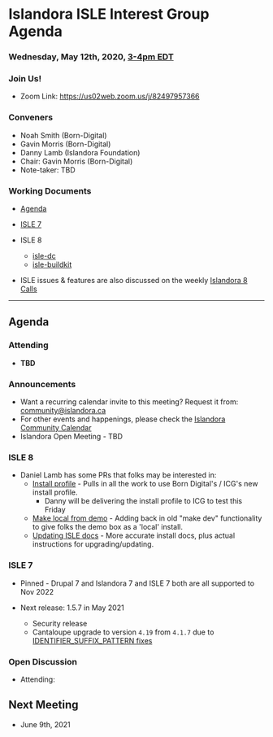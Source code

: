 # Islandora ISLE Interest Group Agenda
### Wednesday, May 12th, 2020, [3-4pm EDT](http://www.thetimezoneconverter.com/?t=1%20pm&tz=Toronto&)

### Join Us!
* Zoom Link: https://us02web.zoom.us/j/82497957366

### Conveners
* Noah Smith (Born-Digital)
* Gavin Morris (Born-Digital)
* Danny Lamb (Islandora Foundation)
* Chair: Gavin Morris (Born-Digital)
* Note-taker: TBD

### Working Documents

* [Agenda](https://docs.google.com/document/d/1QZH-JFfroIA8NUFJu2NDwbmKV6ygCY7SjW001g8FeOU)

* [ISLE 7](https://github.com/Islandora-Collaboration-Group/ISLE)

* ISLE 8
  * [isle-dc](https://github.com/Islandora-Devops/isle-dc)
  * [isle-buildkit](https://github.com/Islandora-Devops/isle-buildkit)

* ISLE issues & features are also discussed on the weekly [Islandora 8 Calls](https://github.com/Islandora/documentation/wiki/2020)

---

## Agenda

### Attending

* **TBD**

### Announcements

* Want a recurring calendar invite to this meeting? Request it from: [community@islandora.ca](mailto:community@islandora.ca)
* For other events and happenings, please check the [Islandora Community Calendar](https://calendar.google.com/calendar/u/0/embed?src=96s6v709n719hapqtt9m8vj588@group.calendar.google.com&ctz=America/Halifax&pli=1)
* Islandora Open Meeting - TBD

### ISLE 8

* Daniel Lamb has some PRs that folks may be interested in:
  * [Install profile](https://github.com/Islandora-Devops/isle-dc/pull/160) - Pulls in all the work to use Born Digital's / ICG's new install profile.
    * Danny will be delivering the install profile to ICG to test this Friday
  * [Make local from demo](https://github.com/Islandora-Devops/isle-dc/pull/159) - Adding back in old "make dev" functionality to give folks the demo box as a 'local' install.
  * [Updating ISLE docs](https://github.com/Islandora/documentation/pull/1797) - More accurate install docs, plus actual instructions for upgrading/updating.

### ISLE 7

* Pinned - Drupal 7 and Islandora 7 and ISLE 7 both are all supported to Nov 2022

* Next release: 1.5.7 in May 2021
  * Security release
  * Cantaloupe upgrade to version `4.19` from `4.1.7` due to [IDENTIFIER_SUFFIX_PATTERN fixes](https://github.com/cantaloupe-project/cantaloupe/issues/464#issuecomment-831608215)

### Open Discussion

* Attending:

## Next Meeting

* June 9th, 2021
